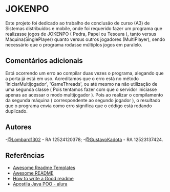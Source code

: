 
# JOKENPO


Este projeto foi dedicado ao trabalho de conclusão de curso (A3) de Sistemas distribuídos e mobile, onde foi requerido fazer um programa que realizasse jogos de JOKENPO ( Pedra, Papel ou Tesoura ), tanto versus Máquina(SinglePlayer) quanto versus outros jogadores (MultiPlayer), sendo necessário que o programa rodasse múltiplos jogos em paralelo.


## Comentários adicionais


Está ocorrendo um erro ao compilar duas vezes o programa, alegando que a porta já está em uso. Acreditamos que o erro está no método 'iniciarMultijogador', 'GameThreads', ou até mesmo na não utilização de uma segunda classe ( Pois tentamos fazer com que o servidor iniciasse apenas ao acessar o modo multijogador ). Pois ao realizar o compilamento da segunda máquina ( correspondente ao segundo jogador ), o resultado que o programa envia como erro significa que o código está rodando duplicado. 


## Autores


-[@Lombard1302](https://github.com/Lombard1302) - RA 12524120378;
-[@GustavoKadota](https://github.com/GustavoKadota) - RA 12523137424.


## Referências


 - [Awesome Readme Templates](https://awesomeopensource.com/project/elangosundar/awesome-README-templates)
 - [Awesome README](https://github.com/matiassingers/awesome-readme)
 - [How to write a Good readme](https://bulldogjob.com/news/449-how-to-write-a-good-readme-for-your-github-project)
 - [Apostila Java POO - alura](https://www.caelum.com.br/apostila/apostila-java-orientacao-objetos.pdf)